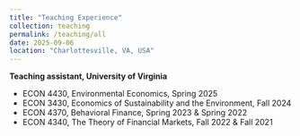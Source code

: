 ```yaml
---
title: "Teaching Experience"
collection: teaching
permalink: /teaching/all
date: 2025-09-06
location: "Charlottesville, VA, USA"
---
```


**Teaching assistant, University of Virginia**

- ECON 4430, Environmental Economics, Spring 2025  
- ECON 3430, Economics of Sustainability and the Environment, Fall 2024  
- ECON 4370, Behavioral Finance, Spring 2023 & Spring 2022  
- ECON 4340, The Theory of Financial Markets, Fall 2022 & Fall 2021
